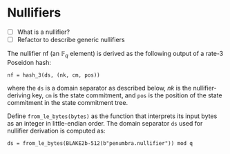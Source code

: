 # Nullifiers

- [ ] What is a nullifier?
- [ ] Refactor to describe generic nullifiers

The nullifier $\mathsf {nf}$ (an $\mathbb F_q$ element) is derived as the following output of a rate-3 Poseidon hash:

```
nf = hash_3(ds, (nk, cm, pos))
```

where the `ds` is a domain separator as described below, $nk$ is the nullifier-deriving key, `cm` is the state commitment, and `pos` is the position of the state commitment in the state commitment tree.

Define
`from_le_bytes(bytes)` as the function that interprets its input bytes as an
integer in little-endian order. The domain separator `ds` used for nullifier derivation is computed as:

```
ds = from_le_bytes(BLAKE2b-512(b"penumbra.nullifier")) mod q
```
